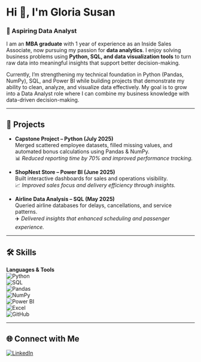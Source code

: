# Hi 👋, I'm Gloria Susan  

### 🚀 Aspiring Data Analyst  

I am an **MBA graduate** with 1 year of experience as an Inside Sales Associate, now pursuing my passion for **data analytics**. I enjoy solving business problems using **Python, SQL, and data visualization tools** to turn raw data into meaningful insights that support better decision-making.  

Currently, I’m strengthening my technical foundation in Python (Pandas, NumPy), SQL, and Power BI while building projects that demonstrate my ability to clean, analyze, and visualize data effectively. My goal is to grow into a Data Analyst role where I can combine my business knowledge with data-driven decision-making.  

---

## 📌 Projects
- **Capstone Project – Python (July 2025)**  
   Merged scattered employee datasets, filled missing values, and automated bonus calculations using Pandas & NumPy.  
   📊 *Reduced reporting time by 70% and improved performance tracking.*  

- **ShopNest Store – Power BI (June 2025)**  
   Built interactive dashboards for sales and operations visibility.  
   📈 *Improved sales focus and delivery efficiency through insights.*  

- **Airline Data Analysis – SQL (May 2025)**  
   Queried airline databases for delays, cancellations, and service patterns.  
   ✈️ *Delivered insights that enhanced scheduling and passenger experience.*  

---

## 🛠️ Skills
**Languages & Tools**  
![Python](https://img.shields.io/badge/-Python-3776AB?logo=python&logoColor=white&style=flat)  
![SQL](https://img.shields.io/badge/-SQL-4479A1?logo=postgresql&logoColor=white&style=flat)  
![Pandas](https://img.shields.io/badge/-Pandas-150458?logo=pandas&logoColor=white&style=flat)  
![NumPy](https://img.shields.io/badge/-NumPy-013243?logo=numpy&logoColor=white&style=flat)  
![Power BI](https://img.shields.io/badge/-Power%20BI-F2C811?logo=powerbi&logoColor=black&style=flat)  
![Excel](https://img.shields.io/badge/-Excel-217346?logo=microsoft-excel&logoColor=white&style=flat)  
![GitHub](https://img.shields.io/badge/-GitHub-181717?logo=github&logoColor=white&style=flat)  

---

## 🌐 Connect with Me
[![LinkedIn](https://img.shields.io/badge/LinkedIn-%230077B5.svg?logo=linkedin&logoColor=white)](www.linkedin.com/in/gloria-susan-varghese-11a16b191)  

